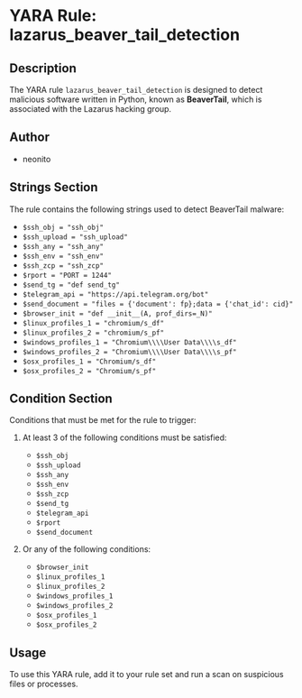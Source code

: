 # YARA Rule: lazarus_beaver_tail_detection

## Description
The YARA rule `lazarus_beaver_tail_detection` is designed to detect malicious software written in Python, known as **BeaverTail**, which is associated with the Lazarus hacking group.

## Author
- neonito

## Strings Section
The rule contains the following strings used to detect BeaverTail malware:

- `$ssh_obj = "ssh_obj"`
- `$ssh_upload = "ssh_upload"`
- `$ssh_any = "ssh_any"`
- `$ssh_env = "ssh_env"`
- `$ssh_zcp = "ssh_zcp"`
- `$rport = "PORT = 1244"`
- `$send_tg = "def send_tg"`
- `$telegram_api = "https://api.telegram.org/bot"`
- `$send_document = "files = {'document': fp};data = {'chat_id': cid}"`
- `$browser_init = "def __init__(A, prof_dirs=_N)"`
- `$linux_profiles_1 = "chromium/s_df"`
- `$linux_profiles_2 = "chromium/s_pf"`
- `$windows_profiles_1 = "Chromium\\\\User Data\\\\s_df"`
- `$windows_profiles_2 = "Chromium\\\\User Data\\\\s_pf"`
- `$osx_profiles_1 = "Chromium/s_df"`
- `$osx_profiles_2 = "Chromium/s_pf"`

## Condition Section
Conditions that must be met for the rule to trigger:

1. At least 3 of the following conditions must be satisfied:
    - `$ssh_obj`
    - `$ssh_upload`
    - `$ssh_any`
    - `$ssh_env`
    - `$ssh_zcp`
    - `$send_tg`
    - `$telegram_api`
    - `$rport`
    - `$send_document`

2. Or any of the following conditions:
    - `$browser_init`
    - `$linux_profiles_1`
    - `$linux_profiles_2`
    - `$windows_profiles_1`
    - `$windows_profiles_2`
    - `$osx_profiles_1`
    - `$osx_profiles_2`

## Usage
To use this YARA rule, add it to your rule set and run a scan on suspicious files or processes.
